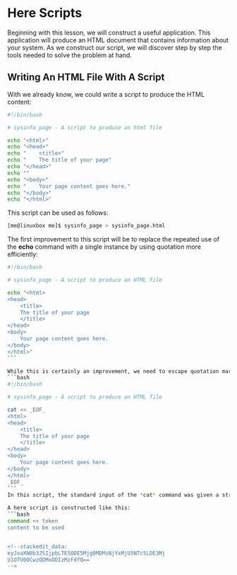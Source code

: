 # Here Scripts
Beginning with this lesson, we will construct a useful application. This application will produce an HTML document that contains information about your system. As we construct our script, we will discover step by step the tools needed to solve the problem at hand.

## Writing An HTML File With A Script
With we already know, we could write a script to produce the HTML content:
```bash
#!/bin/bash

# sysinfo_page - A script to produce an html file

echo "<html>"
echo "<head>"
echo "    <title>"
echo "    The title of your page"
echo "</head>"
echo ""
echo "<body>"
echo "    Your page content goes here."
echo "</body>"
echo "</html>"
```
This script can be used as follows:
```bash
[me@linuxbox me]$ sysinfo_page > sysinfo_page.html
```

The first improvement to this script will be to replace the repeated use of the **echo** command with a single instance by using quotation more efficiently:
````bash
#!/bin/bash

# sysinfo_page - A script to produce an HTML file

echo "<html>
<head>
	<title>
	The title of your page
	</title>
</head>
<body>
	Your page content goes here.
</body>
</html>"
```

While this is certainly an improvement, we need to escape quotation mark when you want to use it. In order to avoid the additional typing, we need to look for a better way to produce our text.
```bash
#!/bin/bash

# sysinfo_page - A script to produce an HTML file

cat << _EOF_
<html>
<head>
	<title>
	The title of your page
	</title>
</head>
<body>
	Your page content goes here.
</body>
</html>
_EOF_
```
In this script, the standard input of the *cat* command was given a stream of text from our script.

A here script is constructed like this:
```bash
command << token
content to be used 


<!--stackedit_data:
eyJoaXN0b3J5IjpbLTE5ODE5Mjg0MDMsNjYxMjU5NTc5LDE3Mj
U1OTU0OCwzODMxODIzMzFdfQ==
-->